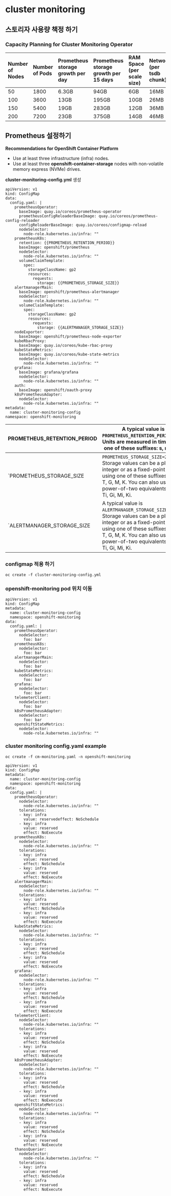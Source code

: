 #  cluster monitoring 

## 스토리자 사용량 책정 하기 

### Capacity Planning for Cluster Monitoring Operator

| Number of Nodes | Number of Pods | Prometheus storage growth per day | Prometheus storage growth per 15 days | RAM Space (per scale size) | Network (per tsdb chunk) |
| :-------------- | :------------- | :-------------------------------- | :------------------------------------ | :------------------------- | :----------------------- |
| 50              | 1800           | 6.3GB                             | 94GB                                  | 6GB                        | 16MB                     |
| 100             | 3600           | 13GB                              | 195GB                                 | 10GB                       | 26MB                     |
| 150             | 5400           | 19GB                              | 283GB                                 | 12GB                       | 36MB                     |
| 200             | 7200           | 23GB                              | 375GB                                 | 14GB                       | 46MB                     |



## Prometheus 설정하기 

**Recommendations for OpenShift Container Platform**

- Use at least three infrastructure (infra) nodes.
- Use at least three **openshift-container-storage** nodes with non-volatile memory express (NVMe) drives.

**cluster-monitoring-config.yml** 생성

```
apiVersion: v1
kind: ConfigMap
data:
  config.yaml: |
    prometheusOperator:
      baseImage: quay.io/coreos/prometheus-operator
      prometheusConfigReloaderBaseImage: quay.io/coreos/prometheus-config-reloader
      configReloaderBaseImage: quay.io/coreos/configmap-reload
      nodeSelector:
        node-role.kubernetes.io/infra: ""
    prometheusK8s:
      retention: {{PROMETHEUS_RETENTION_PERIOD}} 
      baseImage: openshift/prometheus
      nodeSelector:
        node-role.kubernetes.io/infra: ""
      volumeClaimTemplate:
        spec:
          storageClassName: gp2
          resources:
            requests:
              storage: {{PROMETHEUS_STORAGE_SIZE}} 
    alertmanagerMain:
      baseImage: openshift/prometheus-alertmanager
      nodeSelector:
        node-role.kubernetes.io/infra: ""
      volumeClaimTemplate:
        spec:
          storageClassName: gp2
          resources:
            requests:
              storage: {{ALERTMANAGER_STORAGE_SIZE}} 
    nodeExporter:
      baseImage: openshift/prometheus-node-exporter
    kubeRbacProxy:
      baseImage: quay.io/coreos/kube-rbac-proxy
    kubeStateMetrics:
      baseImage: quay.io/coreos/kube-state-metrics
      nodeSelector:
        node-role.kubernetes.io/infra: ""
    grafana:
      baseImage: grafana/grafana
      nodeSelector:
        node-role.kubernetes.io/infra: ""
    auth:
      baseImage: openshift/oauth-proxy
    k8sPrometheusAdapter:
      nodeSelector:
        node-role.kubernetes.io/infra: ""
metadata:
  name: cluster-monitoring-config
namespace: openshift-monitoring
```

| PROMETHEUS_RETENTION_PERIOD | A typical value is `PROMETHEUS_RETENTION_PERIOD=15d`. <br/>Units are measured in time using one of these suffixes: s, m, h, d. |
| --------------------------- | ------------------------------------------------------------ |
| `PROMETHEUS_STORAGE_SIZE    | `PROMETHEUS_STORAGE_SIZE=2000Gi`. <br>Storage values can be a plain integer or as a fixed-point integer using one of these suffixes: E, P, T, G, M, K. You can also use the power-of-two equivalents: Ei, Pi, Ti, Gi, Mi, Ki. |
| `ALERTMANAGER_STORAGE_SIZE  | A typical value is `ALERTMANAGER_STORAGE_SIZE=20Gi`. <br/>Storage values can be a plain integer or as a fixed-point integer using one of these suffixes: E, P, T, G, M, K. You can also use the power-of-two equivalents: Ei, Pi, Ti, Gi, Mi, Ki. |



### configmap 적용 하기 

```
oc create -f cluster-monitoring-config.yml
```

### openshift-monitoring pod 위치 이동
```
apiVersion: v1
kind: ConfigMap
metadata:
  name: cluster-monitoring-config
  namespace: openshift-monitoring
data:
  config.yaml: |
    prometheusOperator:
      nodeSelector:
        foo: bar
    prometheusK8s:
      nodeSelector:
        foo: bar
    alertmanagerMain:
      nodeSelector:
        foo: bar
    kubeStateMetrics:
      nodeSelector:
        foo: bar
    grafana:
      nodeSelector:
        foo: bar
    telemeterClient:
      nodeSelector:
        foo: bar
    k8sPrometheusAdapter:
      nodeSelector:
        foo: bar
    openshiftStateMetrics:
      nodeSelector:
        node-role.kubernetes.io/infra: ""
```

### cluster monitoring config.yaml example 
```
oc create -f cm-monitoring.yaml -n openshift-monitoring

apiVersion: v1
kind: ConfigMap
metadata:
  name: cluster-monitoring-config
  namespace: openshift-monitoring
data:
  config.yaml: |
    prometheusOperator:
      nodeSelector:
        node-role.kubernetes.io/infra: ""
      tolerations:
      - key: infra
        value: reservedeffect: NoSchedule
      - key: infra
        value: reserved
        effect: NoExecute
    prometheusK8s:
      nodeSelector:
        node-role.kubernetes.io/infra: ""
      tolerations:
      - key: infra
        value: reserved
        effect: NoSchedule
      - key: infra
        value: reserved
        effect: NoExecute
    alertmanagerMain:
      nodeSelector:
        node-role.kubernetes.io/infra: ""
      tolerations:
      - key: infra
        value: reserved
        effect: NoSchedule
      - key: infra
        value: reserved
        effect: NoExecute
    kubeStateMetrics:
      nodeSelector:
        node-role.kubernetes.io/infra: ""
      tolerations:
      - key: infra
        value: reserved
        effect: NoSchedule
      - key: infra
        value: reserved
        effect: NoExecute
    grafana:
      nodeSelector:
        node-role.kubernetes.io/infra: ""
      tolerations:
      - key: infra
        value: reserved
        effect: NoSchedule
      - key: infra
        value: reserved
        effect: NoExecute
    telemeterClient:
      nodeSelector:
        node-role.kubernetes.io/infra: ""
      tolerations:
      - key: infra
        value: reserved
        effect: NoSchedule
      - key: infra
        value: reserved
        effect: NoExecute
    k8sPrometheusAdapter:
      nodeSelector:
        node-role.kubernetes.io/infra: ""
      tolerations:
      - key: infra
        value: reserved
        effect: NoSchedule
      - key: infra
        value: reserved
        effect: NoExecute
    openshiftStateMetrics:
      nodeSelector:
        node-role.kubernetes.io/infra: ""
      tolerations:
      - key: infra
        value: reserved
        effect: NoSchedule
      - key: infra
        value: reserved
        effect: NoExecute
    thanosQuerier:
      nodeSelector:
        node-role.kubernetes.io/infra: ""
      tolerations:
      - key: infra
        value: reserved
        effect: NoSchedule
      - key: infra
        value: reserved
        effect: NoExecute

```

